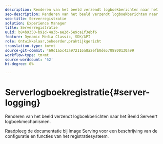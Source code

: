 ```yaml
---
description: Renderen van het beeld verzendt logboekberichten naar het Beeld Serveert logboekmechanismen.
seo-description: Renderen van het beeld verzendt logboekberichten naar het Beeld Serveert logboekmechanismen.
seo-title: Serverregistratie
solution: Experience Manager
title: Serverregistratie
uuid: b84b9350-b91d-4a3b-ae2d-5e9ca1f3ebf6
feature: Dynamic Media Classic, SDK/API
role: Ontwikkelaar,beheerder,praktijkgericht
translation-type: tm+mt
source-git-commit: 469d1a5c43a972116a8a2efb0de5708800130a99
workflow-type: tm+mt
source-wordcount: '62'
ht-degree: 0%

---
```



# Serverlogboekregistratie{#server-logging}

Renderen van het beeld verzendt logboekberichten naar het Beeld Serveert logboekmechanismen.

Raadpleeg de documentatie bij Image Serving voor een beschrijving van de configuratie en functies van het registratiesysteem.

